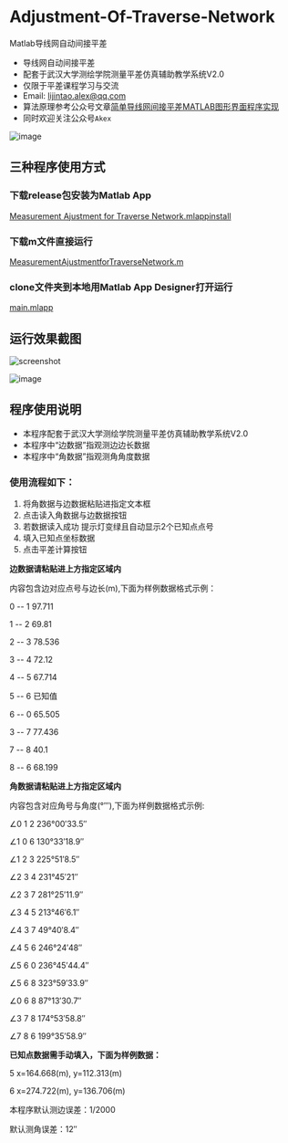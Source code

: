 # Adjustment-Of-Traverse-Network
Matlab导线网自动间接平差

- 导线网自动间接平差
- 配套于武汉大学测绘学院测量平差仿真辅助教学系统V2.0
- 仅限于平差课程学习与交流
- Email: lijintao.alex@qq.com
- 算法原理参考公众号文章[简单导线网间接平差MATLAB图形界面程序实现](https://mp.weixin.qq.com/s/8SJW1LWb01LJi-RKuX6NmQ)
- 同时欢迎关注公众号`Akex`

![image](https://user-images.githubusercontent.com/55226358/205282152-2b912cae-ae31-4b4f-8c16-b80a90b5ea36.png)


## 三种程序使用方式

### 下载release包安装为Matlab App

[Measurement Ajustment for Traverse Network.mlappinstall](https://github.com/AkexStar/Adjustment-Of-Traverse-Network/releases)

### 下载m文件直接运行

[MeasurementAjustmentforTraverseNetwork.m](https://github.com/AkexStar/Adjustment-Of-Traverse-Network/blob/main/MeasurementAjustmentforTraverseNetwork.m)

### clone文件夹到本地用Matlab App Designer打开运行

[main.mlapp](https://github.com/AkexStar/Adjustment-Of-Traverse-Network/tree/main/AppDesignerCode)

## 运行效果截图

![screenshot](https://user-images.githubusercontent.com/55226358/205250148-a5a1e11a-8a2d-452a-a038-d036d27fde84.png)

![image](https://user-images.githubusercontent.com/55226358/205250351-046d6c99-f0e4-4573-ac36-a8f6a26f6029.png)

## 程序使用说明

- 本程序配套于武汉大学测绘学院测量平差仿真辅助教学系统V2.0
- 本程序中“边数据”指观测边边长数据
- 本程序中“角数据”指观测角角度数据

### 使用流程如下：

1. 将角数据与边数据粘贴进指定文本框
2. 点击读入角数据与边数据按钮
3. 若数据读入成功 提示灯变绿且自动显示2个已知点点号
4. 填入已知点坐标数据
5. 点击平差计算按钮

**边数据请粘贴进上方指定区域内**

内容包含边对应点号与边长(m),下面为样例数据格式示例：

0 -- 1	97.711

1 -- 2	69.81

2 -- 3	78.536

3 -- 4	72.12

4 -- 5	67.714

5 -- 6	已知值

6 -- 0	65.505

3 -- 7	77.436

7 -- 8	40.1

8 -- 6	68.199

**角数据请粘贴进上方指定区域内**

内容包含对应角号与角度(°′″),下面为样例数据格式示例:

∠0 1 2	236°00′33.5″

∠1 0 6	130°33′18.9″

∠1 2 3	225°51′8.5″

∠2 3 4	231°45′21″

∠2 3 7	281°25′11.9″

∠3 4 5	213°46′6.1″

∠4 3 7	49°40′8.4″

∠4 5 6	246°24′48″

∠5 6 0	236°45′44.4″

∠5 6 8	323°59′33.9″

∠0 6 8	87°13′30.7″

∠3 7 8	174°53′58.8″

∠7 8 6	199°35′58.9″

**已知点数据需手动填入，下面为样例数据：**

5 x=164.668(m), y=112.313(m)

6 x=274.722(m), y=136.706(m)

本程序默认测边误差：1/2000

默认测角误差：12″
